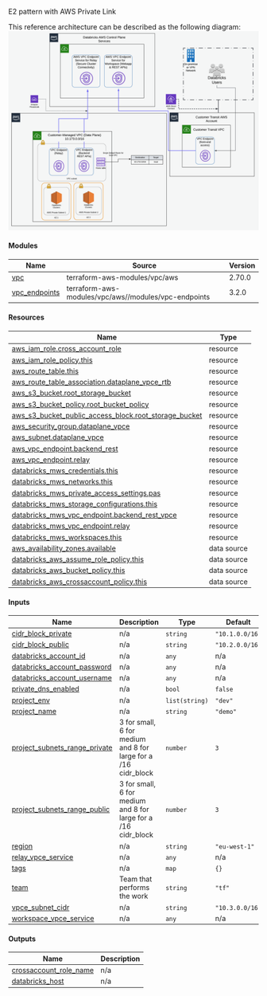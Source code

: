 E2 pattern with AWS Private Link

This reference architecture can be described as the following diagram:
![architecture](./aws-e2-private-link-backend.png)

#### Modules

| Name | Source | Version |
|------|--------|---------|
| <a name="module_vpc"></a> [vpc](#module_vpc) | terraform-aws-modules/vpc/aws | 2.70.0 |
| <a name="module_vpc_endpoints"></a> [vpc_endpoints](#module_vpc_endpoints) | terraform-aws-modules/vpc/aws//modules/vpc-endpoints | 3.2.0 |

#### Resources

| Name | Type |
|------|------|
| [aws_iam_role.cross_account_role](https://registry.terraform.io/providers/hashicorp/aws/latest/docs/resources/iam_role) | resource |
| [aws_iam_role_policy.this](https://registry.terraform.io/providers/hashicorp/aws/latest/docs/resources/iam_role_policy) | resource |
| [aws_route_table.this](https://registry.terraform.io/providers/hashicorp/aws/latest/docs/resources/route_table) | resource |
| [aws_route_table_association.dataplane_vpce_rtb](https://registry.terraform.io/providers/hashicorp/aws/latest/docs/resources/route_table_association) | resource |
| [aws_s3_bucket.root_storage_bucket](https://registry.terraform.io/providers/hashicorp/aws/latest/docs/resources/s3_bucket) | resource |
| [aws_s3_bucket_policy.root_bucket_policy](https://registry.terraform.io/providers/hashicorp/aws/latest/docs/resources/s3_bucket_policy) | resource |
| [aws_s3_bucket_public_access_block.root_storage_bucket](https://registry.terraform.io/providers/hashicorp/aws/latest/docs/resources/s3_bucket_public_access_block) | resource |
| [aws_security_group.dataplane_vpce](https://registry.terraform.io/providers/hashicorp/aws/latest/docs/resources/security_group) | resource |
| [aws_subnet.dataplane_vpce](https://registry.terraform.io/providers/hashicorp/aws/latest/docs/resources/subnet) | resource |
| [aws_vpc_endpoint.backend_rest](https://registry.terraform.io/providers/hashicorp/aws/latest/docs/resources/vpc_endpoint) | resource |
| [aws_vpc_endpoint.relay](https://registry.terraform.io/providers/hashicorp/aws/latest/docs/resources/vpc_endpoint) | resource |
| [databricks_mws_credentials.this](https://registry.terraform.io/providers/databrickslabs/databricks/latest/docs/resources/mws_credentials) | resource |
| [databricks_mws_networks.this](https://registry.terraform.io/providers/databrickslabs/databricks/latest/docs/resources/mws_networks) | resource |
| [databricks_mws_private_access_settings.pas](https://registry.terraform.io/providers/databrickslabs/databricks/latest/docs/resources/mws_private_access_settings) | resource |
| [databricks_mws_storage_configurations.this](https://registry.terraform.io/providers/databrickslabs/databricks/latest/docs/resources/mws_storage_configurations) | resource |
| [databricks_mws_vpc_endpoint.backend_rest_vpce](https://registry.terraform.io/providers/databrickslabs/databricks/latest/docs/resources/mws_vpc_endpoint) | resource |
| [databricks_mws_vpc_endpoint.relay](https://registry.terraform.io/providers/databrickslabs/databricks/latest/docs/resources/mws_vpc_endpoint) | resource |
| [databricks_mws_workspaces.this](https://registry.terraform.io/providers/databrickslabs/databricks/latest/docs/resources/mws_workspaces) | resource |
| [aws_availability_zones.available](https://registry.terraform.io/providers/hashicorp/aws/latest/docs/data-sources/availability_zones) | data source |
| [databricks_aws_assume_role_policy.this](https://registry.terraform.io/providers/databrickslabs/databricks/latest/docs/data-sources/aws_assume_role_policy) | data source |
| [databricks_aws_bucket_policy.this](https://registry.terraform.io/providers/databrickslabs/databricks/latest/docs/data-sources/aws_bucket_policy) | data source |
| [databricks_aws_crossaccount_policy.this](https://registry.terraform.io/providers/databrickslabs/databricks/latest/docs/data-sources/aws_crossaccount_policy) | data source |

#### Inputs

| Name | Description | Type | Default |
|------|-------------|------|---------|
| <a name="input_cidr_block_private"></a> [cidr_block_private](#input_cidr_block_private) | n/a | `string` | `"10.1.0.0/16"` |
| <a name="input_cidr_block_public"></a> [cidr_block_public](#input_cidr_block_public) | n/a | `string` | `"10.2.0.0/16"` |
| <a name="input_databricks_account_id"></a> [databricks_account_id](#input_databricks_account_id) | n/a | `any` | n/a |
| <a name="input_databricks_account_password"></a> [databricks_account_password](#input_databricks_account_password) | n/a | `any` | n/a |
| <a name="input_databricks_account_username"></a> [databricks_account_username](#input_databricks_account_username) | n/a | `any` | n/a |
| <a name="input_private_dns_enabled"></a> [private_dns_enabled](#input_private_dns_enabled) | n/a | `bool` | `false` |
| <a name="input_project_env"></a> [project_env](#input_project_env) | n/a | `list(string)` | `"dev"` |
| <a name="input_project_name"></a> [project_name](#input_project_name) | n/a | `string` | `"demo"` |
| <a name="input_project_subnets_range_private"></a> [project_subnets_range_private](#input_project_subnets_range_private) | 3 for small, 6 for medium and 8 for large for a /16 cidr_block | `number` | `3` |
| <a name="input_project_subnets_range_public"></a> [project_subnets_range_public](#input_project_subnets_range_public) | 3 for small, 6 for medium and 8 for large for a /16 cidr_block | `number` | `3` |
| <a name="input_region"></a> [region](#input_region) | n/a | `string` | `"eu-west-1"` |
| <a name="input_relay_vpce_service"></a> [relay_vpce_service](#input_relay_vpce_service) | n/a | `any` | n/a |
| <a name="input_tags"></a> [tags](#input_tags) | n/a | `map` | `{}` |
| <a name="input_team"></a> [team](#input_team) | Team that performs the work | `string` | `"tf"` |
| <a name="input_vpce_subnet_cidr"></a> [vpce_subnet_cidr](#input_vpce_subnet_cidr) | n/a | `string` | `"10.3.0.0/16"` |
| <a name="input_workspace_vpce_service"></a> [workspace_vpce_service](#input_workspace_vpce_service) | n/a | `any` | n/a |

#### Outputs

| Name | Description |
|------|-------------|
| <a name="output_crossaccount_role_name"></a> [crossaccount_role_name](#output_crossaccount_role_name) | n/a |
| <a name="output_databricks_host"></a> [databricks_host](#output_databricks_host) | n/a |
